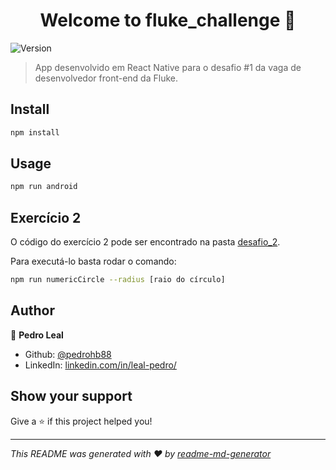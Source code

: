 <h1 align="center">Welcome to fluke_challenge 👋</h1>
<p>
  <img alt="Version" src="https://img.shields.io/badge/version-0.0.1-blue.svg?cacheSeconds=2592000" />
</p>

> App desenvolvido em React Native para o desafio #1 da vaga de desenvolvedor front-end da Fluke.

## Install

```sh
npm install
```

## Usage

```sh
npm run android
```

## Exercício 2

O código do exercício 2 pode ser encontrado na pasta [desafio_2](https://github.com/pedrohb88/fluke_challenge/tree/main/desafio_2).

Para executá-lo basta rodar o comando: 

```sh
npm run numericCircle --radius [raio do círculo]
```

## Author

👤 **Pedro Leal**

* Github: [@pedrohb88](https://github.com/pedrohb88)
* LinkedIn: [linkedin.com\/in\/leal-pedro\/](https://linkedin.com/in/leal-pedro\/)

## Show your support

Give a ⭐️ if this project helped you!

***
_This README was generated with ❤️ by [readme-md-generator](https://github.com/kefranabg/readme-md-generator)_